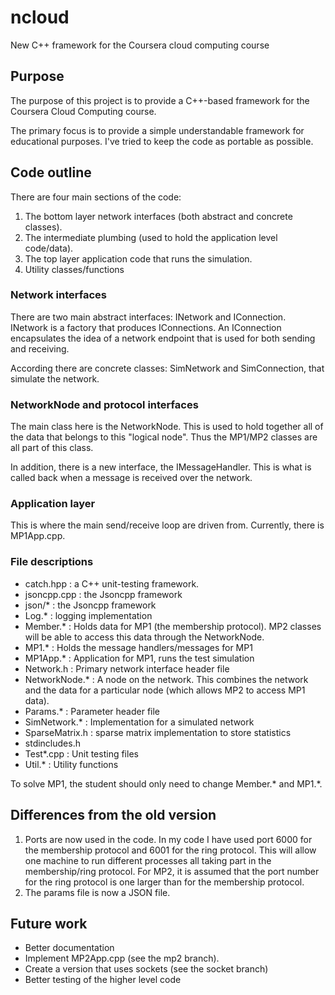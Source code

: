 # ncloud
New C++ framework for the Coursera cloud computing course

## Purpose
The purpose of this project is to provide a C++-based framework
for the Coursera Cloud Computing course.

The primary focus is to provide a simple understandable framework for educational purposes. I've tried to keep the code as portable as possible.


## Code outline
There are four main sections of the code:
1. The bottom layer network interfaces (both abstract and concrete classes).
2. The intermediate plumbing (used to hold the application level code/data).
3. The top layer application code that runs the simulation.
4. Utility classes/functions


### Network interfaces
There are two main abstract interfaces: INetwork and IConnection.  INetwork is a factory that produces IConnections.  An IConnection encapsulates the idea of a network endpoint that is used for both sending and receiving.

According there are concrete classes: SimNetwork and SimConnection, that simulate the network.


### NetworkNode and protocol interfaces
The main class here is the NetworkNode. This is used to hold together all of the data that belongs to this "logical node". Thus the MP1/MP2 classes are all part of this class.

In addition, there is a new interface, the IMessageHandler.  This is what is called back when a message is received over the network.


### Application layer
This is where the main send/receive loop are driven from.  Currently, there is MP1App.cpp.

### File descriptions
* catch.hpp : a C++ unit-testing framework.
* jsoncpp.cpp : the Jsoncpp framework
* json/* : the Jsoncpp framework
* Log.* : logging implementation
* Member.* : Holds data for MP1 (the membership protocol). MP2 classes will be able to access this data through the NetworkNode.
* MP1.* : Holds the message handlers/messages for MP1
* MP1App.* : Application for MP1, runs the test simulation
* Network.h : Primary network interface header file
* NetworkNode.* : A node on the network. This combines the network and the data for a particular node (which allows MP2 to access MP1 data).
* Params.* : Parameter header file
* SimNetwork.* : Implementation for a simulated network
* SparseMatrix.h : sparse matrix implementation to store statistics
* stdincludes.h
* Test*.cpp : Unit testing files
* Util.* : Utility functions

To solve MP1, the student should only need to change Member.* and MP1.*.

## Differences from the old version
1. Ports are now used in the code. In my code I have used port 6000 for the membership protocol and 6001 for the ring protocol. This will allow one machine to run different processes all taking part in the membership/ring protocol.  For MP2, it is assumed that the port number for the ring protocol is one larger than for the membership protocol.
2. The params file is now a JSON file.


## Future work
* Better documentation
* Implement MP2App.cpp (see the mp2 branch).
* Create a version that uses sockets (see the socket branch)
* Better testing of the higher level code

